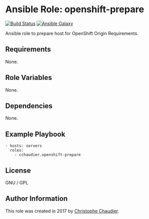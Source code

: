 # Ansible Role: openshift-prepare

[![Build Status](https://travis-ci.org/cchaudier/ansible-role-openshift-prepare.svg?branch=master)](https://travis-ci.org/cchaudier/ansible-role-openshift-prepare)
[![Ansible Galaxy](https://img.shields.io/badge/galaxy-cchaudier.openshift--prepare-blue.svg)](https://galaxy.ansible.com/cchaudier/openshift-prepare/)

Ansible role to prepare host for OpenShift Origin Requirements.

## Requirements

None.

## Role Variables

None.

## Dependencies

None.

## Example Playbook

    - hosts: servers
      roles:
        - cchaudier.openshift-prepare

## License

GNU / GPL

## Author Information

This role was created in 2017 by [Christophe Chaudier](http://www.cchaudier.fr/).
